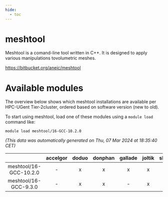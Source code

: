 ```yaml
---
hide:
  - toc
---
```


meshtool
========


Meshtool is a comand-line tool written in C++. It is designed to apply various manipulations tovolumetric meshes.

https://bitbucket.org/aneic/meshtool
# Available modules


The overview below shows which meshtool installations are available per HPC-UGent Tier-2cluster, ordered based on software version (new to old).

To start using meshtool, load one of these modules using a `module load` command like:

```shell
module load meshtool/16-GCC-10.2.0
```

*(This data was automatically generated on Thu, 07 Mar 2024 at 18:35:40 CET)*  

| |accelgor|doduo|donphan|gallade|joltik|skitty|
| :---: | :---: | :---: | :---: | :---: | :---: | :---: |
|meshtool/16-GCC-10.2.0|-|x|x|x|x|x|
|meshtool/16-GCC-9.3.0|-|x|x|-|x|x|
